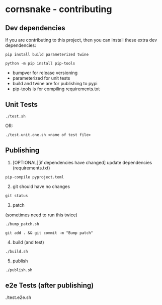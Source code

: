 # cornsnake - contributing

## Dev dependencies

If you are contributing to this project, then you can install these extra dev dependencies:

```
pip install build parameterized twine

python -m pip install pip-tools
```


- bumpver for release versioning
- parameterized for unit tests
- build and twine are for publishing to pypi
- pip-tools is for compiling requirements.txt

## Unit Tests

```
./test.sh  
```

OR:

```
./test.unit.one.sh <name of test file>
```

## Publishing

1. [OPTIONAL][if dependencies have changed] update dependencies (requirements.txt)

```
pip-compile pyproject.toml
```

2. git should have no changes

```
git status
```

3. patch

(sometimes need to run this twice)

```
./bump_patch.sh
```

```
git add . && git commit -m "Bump patch"
```

4. build (and test)

```
./build.sh
```

5. publish

```
./publish.sh
```

## e2e Tests (after publishing)

./test.e2e.sh
